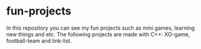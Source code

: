 # fun-projects
In this repository you can see my fun projects such as mini games, learning new things and etc.
The following projects are made with C++:
XO-game, football-team and link-list.
